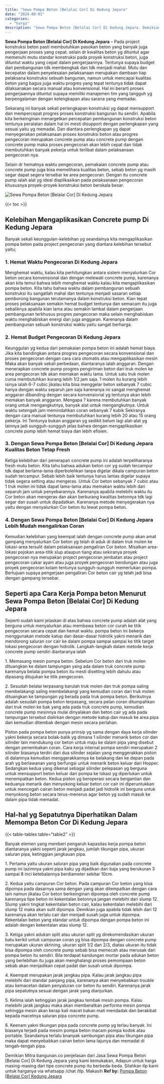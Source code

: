 ```yaml
---
title: "Sewa Pompa Beton [Belalai Cor] Di Kedung Jepara"
date: "2024-08-01"
categories: 
  - "harga"
description: "Sewa Pompa Beton [Belalai Cor] Di Kedung Jepara. Demikian Mitra bangunan.co penjelasan dari Jasa Sewa Pompa Beton [Belalai Cor] Di Kedung Jepara yang kami..."
---
```


**Sewa Pompa Beton \[Belalai Cor\] Di Kedung Jepara** – Pada project konstruksi beton pasti membutuhkan pasokan beton yang banyak juga pengerjaan proses yang cepat. selain dr kwalitas beton yg dituntut agar memenuhi mutu standar konstruksi pada proyek konstruksi beton, juga dituntut waktu yang cepat dalam pengerjaannya. Tentunya supaya budget dari pembangunan tdk membengkak dan tdk menjadi mahal. Mutu dan kecepatan dalam penyelesaian pelaksanaan merupakan dambaan tiap pelaksana konstruksi sebuah bangunan, namun untuk mencapai kualitas beton yang bagus juga waktu progres yang tepat tentunya tidak dapat dilaksanakan secara manual atau konvensional. Hal ini berarti proses pengerjaannya dituntut supaya memiliki manajemen tim yang tangguh yg berpengalaman dengan kelengkapan atau sarana yang memadai.

Sekarang ini banyak sekali perlengkapan konstruksi yg dapat mensupport dan mempercepat progres proses konstruksi bangunan itu sendiri. Apabila kita berkeinginan menargetkan percepatan pembangunan konstruksi beton tentunya peralatan dalam hal ini mesti disupport dengan perlengkapan yang sesuai yaitu yg memadai. Dan diantara perlengkapan yg dapat menyegerakan pelaksanaan proses konstruksi beton atau progres pengecoran merupakan concrete pump atau concrete pump dengan concrete pump maka proses pengecoran akan lebih cepat dan tidak membutuhkan banyak pekerja untuk terlibat dalam pelaksanaan pengecoran nya.

Selain dr hematnya waktu pengecoran, pemakaian concrete pump atau concrete pump juga bisa memelihara kualitas beton, sebab beton yg masih segar dapat segera tersebar ke area pengecoran. Dengan itu concrete pump ialah alat yg ideal diaplikasikan pada pelaksanaan pengecoran khususnya proyek-proyek konstruksi beton berskala besar.

![Sewa Pompa Beton [Belalai Cor] Di Kedung Jepara](/images/sewa-concrete-pump-14.png)

{{< toc >}}

## Kelebihan Mengaplikasikan Concrete pump Di Kedung Jepara

Banyak sekali keunggulan-kelebihan yg seandainya kita mengaplikasikan pompa beton pada project pengecoran yang diantara kelebihan tersebut yaitu;

### 1\. Hemat Waktu Pengecoran Di Kedung Jepara

Menghemat waktu, kalau kita perhitungkan antara sistem menyalurkan Cor beton secara konvensional dan dengan melewati concrete pump, karenanya akan kita temui bahwa lebih menghemat waktu kalau kita mengaplikasikan pompa beton. Kita tahu bahwa waktu dalam pembangunan sebuah konstruksi itu sangatlah mahal dan tentunya menjadi sasaran setiap pemborong bangunan terutamanya dalam konstruksi beton. Kian tepat proses pelaksanaan semakin hemat budget tentunya dan semacam itu juga sebaliknya apabila kian lama atau semakin lambat dalam pengerjaan pembangunan terkhusus progres pengecoran maka selain menghabiskan waktu menghabiskan energi dan juga anggaran. Karenanya dalam pembangunan sebuah konstruksi waktu yaitu sangat berharga.

### 2\. Hemat Budget Pengecoran Di Kedung Jepara

Keunggulan yg kedua dari pemakaian pompa beton ini adalah hemat biaya. Jika kita bandingkan antara progres pengecoran secara konvensional dan proses pengecoran dengan cara cara otomatis atau mengaplikasikan mesin Maka akan banyak sekali perbedaan, diantaranya ialah anggaran. Dengan menerapkan concrete pump progres pengiriman beton dari truk molen ke area pengecoran tdk akan memakan waktu lama. Untuk satu truk molen cuma membutuhkan kurang lebih 1/2 jam saja. 1 molen itu kurang lebih isinya ialah 6-7 cubic jikalau kita bisa menggelar beton sebanyak 7 cubic hanya dengan waktu separuh jam saja karenanya ini sangat menghemat anggaran dibanding dengan secara konvensional yg tentunya akan lebih memakan banyak anggaran. Mengapa ? karena membutuhkan banyak orang untuk mengangkutnya, banyak alat untuk mengangkutnya. Untuk waktu setengah jam memindahkan coran sebanyak 7 kubik Sekiranya dengan cara manual tentunya membutuhkan kurang lebih 20 atau 15 orang pekerja. Ini Tentunya bukan anggaran yg sedikit belum lagi alat-alat yg lainnya jadi sungguh-sungguh jelas bahwa dengan mengaplikasikan concrete pump lebih hemat biaya dan lebih efisien.

### 3\. Dengan Sewa Pompa Beton \[Belalai Cor\] Di Kedung Jepara Kualitas Beton Tetap Fresh

Ketiga kelebihan dari penerapan concrete pump ini adalah terpeliharanya fresh mutu beton. Kita tahu bahwa adukan beton cor yg sudah tercampur tdk dapat berlama-lama diperbolehkan tanpa digelar dikala campuran beton sudah tercampur. Sebab lebih baik tentunya harus lantas digelar supaya tidak segera setting atau mengeras. Untuk Cor beton sebanyak 7 cubic atau 1 truk molen ini tidak dapat lama-lama atau memakan waktu lebih dari separuh jam untuk penyebarannya. Karenanya apabila melebihi waktu itu Cor beton akan mengeras dan akan berkurang kwalitas betonnya tdk lagi segar dan susah untuk dipadatkan. Karenanya metode menyegerakan nya yaitu dengan menyalurkan Cor beton itu lewat pompa beton.

### 4\. Dengan Sewa Pompa Beton \[Belalai Cor\] Di Kedung Jepara Lebih Mudah mengalirkan Coran

Kemudian kelebihan yang keempat ialah dengan concrete pump akan amat gampang menyalurkan Cor beton yg telah di aduk di dalam truk molen ke lokasi-area tersulit dalam pelaksanaan pengaliran Cor beton. Misalkan area-lokasi pojokan area-titik slup ataupun tiang atau sekiranya proyek pengecoran nya merupakan project pengecoran jembatan atau project pengecoran cakar ayam atau juga proyek pengecoran bendungan atau juga proyek pengecoran kolam tentunya sungguh-sungguh memerlukan pompa. Bertujuan supaya pengerjaan pengaliran Cor beton cair yg telah jadi bisa dengan gampang tersebar.

## Seperti apa Cara Kerja Pompa beton Menurut Sewa Pompa Beton \[Belalai Cor\] Di Kedung Jepara

Seperti sudah kami jelaskan di atas bahwa concrete pump adalah alat yang berguna untuk menyalurkan atau membawa beton cor curah ke titik pengecoran secara cepat dan hemat waktu. pompa beton ini bekerja menggunakan metode katup dan dasar-dasar hidrolik yakni menarik dan mendorong saluran cor cair ke dalam pompa sampai sampai ke titik target lokasi pengecoran dengan hidrolik. Langkah-langkah dalam metode kerja concrete pump sendiri diantaranya ialah

1\. Memasang mesin pompa beton. Sebelum Cor beton dari truk molen dituangkan ke dalam tampungan yang ada dalam truk concrete pump karenanya belalai pompa beton itu mesti disetting lebih dahulu atau dipasang ditujukan ke titik pengecoran.

2\. Sesudah belalai terpasang barulah truk molen dan truk pompa saling membelakangi saling membelakangi yang kemudian coran dari truk molen dituangkan ke tampungan yg berada pada truk pompa beton. Berikutnya adalah sesudah pompa beton terpasang, secara pelan coran ditumpahkan dari truk molen ke bak yang ada pada truk concrete pump, kemudian concrete pump mesinnya mulai dinyalakan dan beton cair yg ada pada tampungan tersebut dialirkan dengan metode katup dan masuk ke area pipa dan kemudian ditembak dengan mesin secara perlahan.

Piston pada pompa beton punya prinsip yg sama dengan daya kerja silinder yakni bekerja secara bolak-balik yg dimana 1 silinder menarik beton cor dan silinder lain mendukung cor beton untuk maju ke dalam pipa yang disebut dengan penembakan coran. Cara kerja internal pompa sendiri merupakan 2 silinder biasanya terdiri dari dua silinder sejalan yang menggerakkan piston di dalamnya kemudian menggerakkannya ke belakang dan ke depan pada arah yg berlawanan yang berfungsi untuk menarik beton keluar dari Hopper. Sedangkan kedua yang dikenal sebagai silinder pelepasan yg berguna untuk mensupport beton keluar dari pompa ke lokasi yg diperlukan untuk menempatkan beton. Kedua piston yg beroperasi secara bergantian dan keduanya menarik dan menyokong keluar beton cor cair ini diperuntukkan untuk mencegah cairan beton menjadi padat jadi hidrolik ini berguna untuk menyokong beton secara terus-menerus agar beton yg sudah masuk ke dalam pipa tidak memadat.

## Hal-hal yg Sepatutnya Diperhatikan Dalam Memompa Beton Cor Di Kedung Jepara

{{< table-tables table="table2" >}}

Banyak elemen yang memberi pengaruh kapasitas kerja pompa beton diantaranya yakni seperti jarak jangkau, jumlah tikungan pipa, ukuran saluran pipa, ketinggian jangkauan pipa.

1\. Pertama yaitu ukuran saluran pipa yang baik digunakan pada concrete pump ini lazimnya yakni pipa kaku yg dijadikan dari baja yang berukuran 3 sampai 8 inci ketebalannya berdiameter sekitar 10cm.

2\. Kedua yaitu campuran Cor beton. Pada campuran Cor beton yang bisa dipompa pada dasarnya sama dengan yang akan ditempatkan dengan cara lain namun jikalau Cor beton berkeinginan dipompa oleh concrete pump karenanya tipe beton ini kekentalan betonnya jangan melebihi dari slump 12. Slump yakni tingkat kekentalan beton cair, kalau kekentalan melebihi dari slump 12 maka akan sulit dipompa. Demikian juga apabila tidak lebih dari 12 karenanya akan terlalu cair dan menjadi susah juga untuk dipompa. Kekentalan beton yang standar untuk dipompa dengan pompa beton ini adalah dengan kekentalan atau slump 12.

3\. Ketiga yakni adukan split atau ukuran split yg direkomendasikan ukuran batu kerikil untuk campuran coran yg bisa dipompa dengan concrete pump merupakan ukuran skrining, ukuran split 1/2 dan 2/3, diatas ukuran itu tidak bisa dipompa oleh concrete pump sebab bisa memecah atau merusak dari pompa beton itu sendiri. Bila terdapat kandungan mortar pada adukan beton yang berlebihan itu juga akan menghalangi proses pemompaan beton sebab akan menjadikan cepat padat dan susah untuk dipompa.

4\. Keempat merupakan jarak jangkau pipa. Kalau jarak jangkau pipa melebihi dari standar panjang pipa, karenanya akan menyebabkan trouble atau kemacetan dalam penyaluran cor beton itu sendiri. Karenanya jarak pipa sepatutnya sesuai dengan jarak yang dianjurkan.

5\. Kelima ialah ketinggian jarak jangkau tembak mesin pompa. Kalau melebihi jarak jangkau maka akan memberatkan performa mesin pompa sehingga mesin akan kerap kali macet bakan mati mendadak dan berakibat kepada macetnya saluran pipa concrete pump.

6\. Keenam yakni tikungan pipa pada concrete pump yg terlau banyak. Ini biasanya terjadi pada mesim pompa beton macam pompa kodok atau portable. Seandainya terlalu bnanyak sambungan pipa atau tikungan pipa maka dapat menyebabkan cairan beton lama lajunya dan memadat di tengah-tengah pipa.

Demikian Mitra bangunan.co penjelasan dari Jasa Sewa Pompa Beton \[Belalai Cor\] Di Kedung Jepara yang kami kemukakan, Adapun untuk harga masing-masing dari tipe concrete pump itu berbeda-beda. Silahkan tlp kami untuk harganya via whatsapp /chat /tlp. Makasih
**Ref by:** [Pompa Beton [Belalai Cor] Kedung Jepara](https://id.wikipedia.org/wiki/Pompa)
